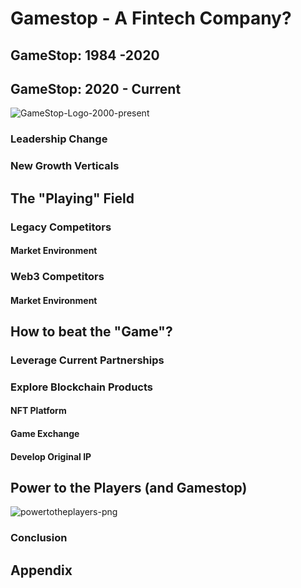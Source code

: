 # Gamestop - A Fintech Company?


## GameStop: 1984 -2020

###

## GameStop: 2020 - Current

![GameStop-Logo-2000-present](https://user-images.githubusercontent.com/91380617/135700216-727b007f-0762-476d-96c1-e4c8e96a32db.jpg)

### Leadership Change

### New Growth Verticals

###

## The "Playing" Field

### Legacy Competitors

#### Market Environment

### Web3 Competitors

#### Market Environment 

## How to beat the "Game"?

### Leverage Current Partnerships

### Explore Blockchain Products

#### NFT Platform

####  Game Exchange

#### Develop Original IP 

## Power to the Players (and Gamestop)

![powertotheplayers-png](https://user-images.githubusercontent.com/91380617/135700207-54bfdeb5-f251-42d5-b50e-bd2ccb0a8339.png)

### Conclusion 

## Appendix 
